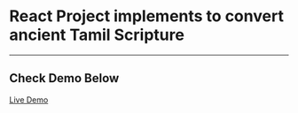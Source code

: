 # React Project implements to convert ancient Tamil Scripture 
---

## Check Demo Below

[Live Demo](https://graspear.github.io/tamil-script-conversion/)
